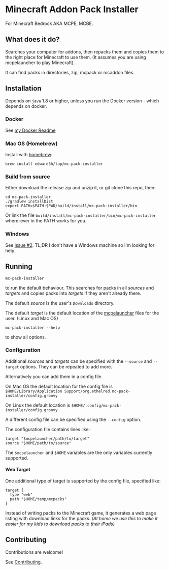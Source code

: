 # Minecraft Addon Pack Installer

For Minecraft Bedrock AKA MCPE, MCBE.

## What does it do?

Searches your computer for addons, then repacks them and copies them to the 
right place for Minecraft to use them. (It assumes you are using mcpelauncher 
to play Minecraft).

It can find packs in directories, zip, mcpack or mcaddon files.

## Installation

Depends on `java` 1.8 or higher, unless you run the Docker version - which 
depends on docker.

### Docker

See [my Docker Readme](packaging/docker/Readme.md)

### Mac OS (Homebrew)

Install with [homebrew](https://brew.sh/):

    brew install edward3h/tap/mc-pack-installer

### Build from source

Either download the release zip and unzip it, or git clone this repo, then:

    cd mc-pack-installer
    ./gradlew installDist
    export PATH=$PATH:$PWD/build/install/mc-pack-installer/bin
    
Or link the file `build/install/mc-pack-installer/bin/mc-pack-installer` 
where-ever in the PATH works for you.

### Windows

See [issue #2](https://github.com/edward3h/mc-pack-installer/issues/2). TL;DR 
I don't have a Windows machine so I'm looking for help.

## Running

    mc-pack-installer
    
to run the default behaviour. This searches for packs in all _sources_ and 
_targets_ and copies packs into _targets_ if they aren't already there.

The default _source_ is the user's `Downloads` directory.

The default _target_ is the default location of the 
[mcpelauncher](https://mcpelauncher.readthedocs.io/en/latest/) files for the
user. (Linux and Mac OS)

    mc-pack-installer --help
    
to show all options.

### Configuration
Additional _sources_ and _targets_ can be specified with the `--source` and 
`--target` options. They can be repeated to add more.

Alternatively you can add them in a config file.

On Mac OS the default location for the config file is `$HOME/Library/Application Support/org.ethelred.mc-pack-installer/config.groovy`

On Linux the default location is `$HOME/.config/mc-pack-installer/config.groovy`

A different config file can be specified using the `--config` option.

The configuration file contains lines like:

    target "$mcpelauncher/path/to/target"
    source "$HOME/path/to/source"
    
The `$mcpelauncher` and `$HOME` variables are the only variables currently 
supported.

#### Web Target
One additional type of target is supported by the config file, specified like:

    target {
      type "web"
      path "$HOME/temp/mcpacks"
    }
    
Instead of writing packs to the Minecraft game, it generates a web page listing 
with download links for the packs. _(At home we use this to make it easier for 
my kids to download packs to their iPads)_

## Contributing
Contributions are welcome!

See [Contributing](docs/Contributing.md).

